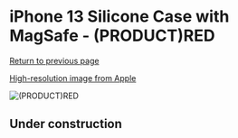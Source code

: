 # iPhone 13 Silicone Case with MagSafe - (PRODUCT)RED

[Return to previous page](/iphone_13)

[High-resolution image from Apple](https://store.storeimages.cdn-apple.com/8756/as-images.apple.com/is/MM2C3?wid=4500&hei=4500&fmt=png)

<div style="width: 512px"><img src="/almost_uncompressed/MM2C3.webp" alt="(PRODUCT)RED"></div>

## Under construction
